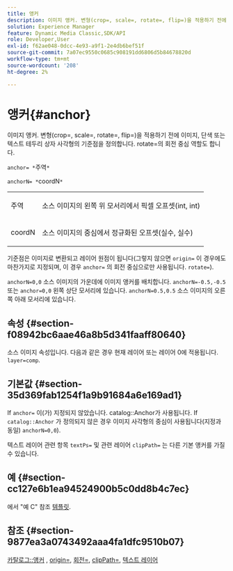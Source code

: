 ```yaml
---
title: 앵커
description: 이미지 앵커. 변형(crop=, scale=, rotate=, flip=)을 적용하기 전에 이미지, 단색 또는 텍스트 테두리 상자 사각형의 기준점을 정의합니다. rotate=의 회전 중심 역할도 합니다.
solution: Experience Manager
feature: Dynamic Media Classic,SDK/API
role: Developer,User
exl-id: f62ae048-0dcc-4e93-a9f1-2e4db6bef51f
source-git-commit: 7a07ec9550c0685c908191dd6806d5b84678820d
workflow-type: tm+mt
source-wordcount: '208'
ht-degree: 2%

---
```


# 앵커{#anchor}

이미지 앵커. 변형(crop=, scale=, rotate=, flip=)을 적용하기 전에 이미지, 단색 또는 텍스트 테두리 상자 사각형의 기준점을 정의합니다. rotate=의 회전 중심 역할도 합니다.

`anchor= *`주역`*`

`anchorN= *`coordN`*`

<table id="simpletable_3ED1CD0BF473439FA1132FC84B4452A8"> 
 <tr class="strow"> 
  <td class="stentry"> <p><span class="codeph"> <span class="varname"> 주역</span> </span> </p> </td> 
  <td class="stentry"> <p>소스 이미지의 왼쪽 위 모서리에서 픽셀 오프셋(int, int) </p></td> 
 </tr> 
 <tr class="strow"> 
  <td class="stentry"> <p><span class="codeph"> <span class="varname"> coordN</span> </span> </p> </td> 
  <td class="stentry"> <p>소스 이미지의 중심에서 정규화된 오프셋(실수, 실수) </p></td> 
 </tr> 
</table>

기준점은 이미지로 변환되고 레이어 원점이 됩니다(그렇지 않으면 `origin=` 이 경우에도 마찬가지로 지정되며, 이 경우 `anchor=` 의 회전 중심으로만 사용됩니다. `rotate=`).

`anchorN=0,0` 소스 이미지의 가운데에 이미지 앵커를 배치합니다. `anchorN=-0.5,-0.5` 또는 `anchor=0,0` 왼쪽 상단 모서리에 있습니다. `anchorN=0.5,0.5` 소스 이미지의 오른쪽 아래 모서리에 있습니다.

## 속성 {#section-f08942bc6aae46a8b5d341faaff80640}

소스 이미지 속성입니다. 다음과 같은 경우 현재 레이어 또는 레이어 0에 적용됩니다. `layer=comp`.

## 기본값 {#section-35d369fab1254f1a9b91684a6e169ad1}

If `anchor=` 이(가) 지정되지 않았습니다. catalog::Anchor가 사용됩니다. If `catalog::Anchor` 가 정의되지 않은 경우 이미지 사각형의 중심이 사용됩니다(지정과 동일) `anchorN=0,0`).

텍스트 레이어 관련 항목 `textPs=` 및 관련 레이어 `clipPath=` 는 다른 기본 앵커를 가질 수 있습니다.

## 예 {#section-cc127e6b1ea94524900b5c0dd8b4c7ec}

에서 &quot;예 C&quot; 참조 [템플릿](../../../../../is-api/http-ref/image-serving-api-ref/c-http-protocol-reference/c-templates/c-templates.md#concept-3cd2d2adae0e41b2979b9640244d4d3e).

## 참조 {#section-9877ea3a0743492aaa4fa1dfc9510b07}

[카탈로그::앵커](/help/aem-is-ir-api/is-api/image-catalog/image-serving-api-ref/c-image-catalog-reference/c-image-svg-data-reference/c-image-data-reference/r-anchor-cat.md) , [origin=](../../../../../is-api/http-ref/image-serving-api-ref/c-http-protocol-reference/c-command-reference/r-origin.md#reference-e11c7ac06e2240cc884c3fec98f05138), [회전=](../../../../../is-api/http-ref/image-serving-api-ref/c-http-protocol-reference/c-command-reference/r-rotate.md#reference-12abb086635546ec9ec2e1a793dc1096), [clipPath=](../../../../../is-api/http-ref/image-serving-api-ref/c-http-protocol-reference/c-command-reference/r-clippath.md#reference-8139b1b52dc54749b51b109521ddf83d), [텍스트 레이어](../../../../../is-api/http-ref/image-serving-api-ref/c-http-protocol-reference/c-text-formatting/r-text-layers.md#reference-47e78cfb18134db5ab09e17af14a6a8f)
